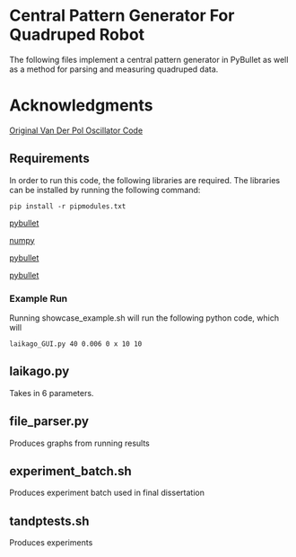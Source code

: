 # Central Pattern Generator For Quadruped Robot
The following files implement a central pattern generator in PyBullet as well as a method for parsing and measuring quadruped data.

# Acknowledgments
[Original Van Der Pol Oscillator Code](http://dropbearcode.blogspot.com/2012/05/python-simulation-of-van-der-pol.html)

## Requirements
In order to run this code, the following libraries are required. The libraries can be installed by running the following command:

```
pip install -r pipmodules.txt
```

[pybullet](https://pypi.org/project/pybullet/)

[numpy](https://pybullet.com)

[pybullet](https://pybullet.com)

[pybullet](https://pybullet.com)

### Example Run
Running showcase_example.sh will run the following python code, which will
```
laikago_GUI.py 40 0.006 0 x 10 10
```

## laikago.py
Takes in 6 parameters.
## file_parser.py
Produces graphs from running results
## experiment_batch.sh
Produces experiment batch used in final dissertation
## tandptests.sh
Produces experiments
